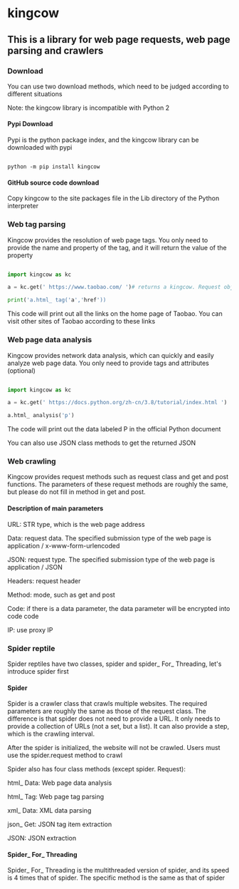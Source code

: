 # kingcow

## This is a library for web page requests, web page parsing and crawlers

### Download

You can use two download methods, which need to be judged according to different situations

Note: the kingcow library is incompatible with Python 2

#### Pypi Download

Pypi is the python package index, and the kingcow library can be downloaded with pypi

```

python -m pip install kingcow

```

#### GitHub source code download

Copy kingcow to the site packages file in the Lib directory of the Python interpreter

### Web tag parsing

Kingcow provides the resolution of web page tags. You only need to provide the name and property of the tag, and it will return the value of the property

```Python

import kingcow as kc

a = kc.get(' https://www.taobao.com/ ')# returns a kingcow. Request object and sends the request using get

print('a.html_ tag('a','href'))

```

This code will print out all the links on the home page of Taobao. You can visit other sites of Taobao according to these links

### Web page data analysis

Kingcow provides network data analysis, which can quickly and easily analyze web page data. You only need to provide tags and attributes (optional)

```Python

import kingcow as kc

a = kc.get(' https://docs.python.org/zh-cn/3.8/tutorial/index.html ')

a.html_ analysis('p')

```

The code will print out the data labeled P in the official Python document

You can also use JSON class methods to get the returned JSON

### Web crawling

Kingcow provides request methods such as request class and get and post functions. The parameters of these request methods are roughly the same, but please do not fill in method in get and post.

#### Description of main parameters

URL: STR type, which is the web page address

Data: request data. The specified submission type of the web page is application / x-www-form-urlencoded

JSON: request type. The specified submission type of the web page is application / JSON

Headers: request header

Method: mode, such as get and post

Code: if there is a data parameter, the data parameter will be encrypted into code code

IP: use proxy IP

### Spider reptile

Spider reptiles have two classes, spider and spider_ For_ Threading, let's introduce spider first

#### Spider

Spider is a crawler class that crawls multiple websites. The required parameters are roughly the same as those of the request class. The difference is that spider does not need to provide a URL. It only needs to provide a collection of URLs (not a set, but a list). It can also provide a step, which is the crawling interval.

After the spider is initialized, the website will not be crawled. Users must use the spider.request method to crawl

Spider also has four class methods (except spider. Request):

html_ Data: Web page data analysis

html_ Tag: Web page tag parsing

xml_ Data: XML data parsing

json_ Get: JSON tag item extraction

JSON: JSON extraction

#### Spider_ For_ Threading

Spider_ For_ Threading is the multithreaded version of spider, and its speed is 4 times that of spider. The specific method is the same as that of spider
